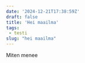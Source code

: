 ```yaml
---
date: '2024-12-21T17:38:59Z'
draft: false
title: 'Hei maailma'
tags: 
 - testi
slug: "hei maailma"
---
```


Miten menee